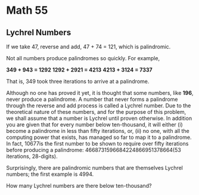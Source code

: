 # Math 55

## Lychrel Numbers

If we take 47, reverse and add, 47 + 74 = 121, which is palindromic.

Not all numbers produce palindromes so quickly. For example,

**349 + 943 = 1292**
**1292 + 2921 = 4213**
**4213 + 3124 = 7337**
 
That is, 349 took three iterations to arrive at a palindrome.

Although no one has proved it yet, it is thought that some numbers, like **196**, never produce a palindrome. A number that never forms a palindrome through the reverse and add process is called a Lychrel number. Due to the theoretical nature of these numbers, and for the purpose of this problem, we shall assume that a number is Lychrel until proven otherwise. In addition you are given that for every number below ten-thousand, it will either (i) become a palindrome in less than fifty iterations, or, (ii) no one, with all the computing power that exists, has managed so far to map it to a palindrome. In fact, 10677is the first number to be shown to require over fifty iterations before producing a palindrome: 4668731596684224866951378664(53 iterations, 28-digits).

Surprisingly, there are palindromic numbers that are themselves Lychrel numbers; the first example is 4994.

How many Lychrel numbers are there below ten-thousand?